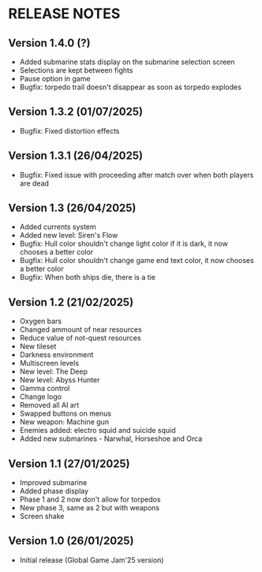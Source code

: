 # RELEASE NOTES

## Version 1.4.0 (?)

- Added submarine stats display on the submarine selection screen
- Selections are kept between fights
- Pause option in game
- Bugfix: torpedo trail doesn't disappear as soon as torpedo explodes

## Version 1.3.2 (01/07/2025)

- Bugfix: Fixed distortion effects

## Version 1.3.1 (26/04/2025)

- Bugfix: Fixed issue with proceeding after match over when both players are dead

## Version 1.3 (26/04/2025)

- Added currents system
- Added new level: Siren's Flow
- Bugfix: Hull color shouldn't change light color if it is dark, it now chooses a better color
- Bugfix: Hull color shouldn't change game end text color, it now chooses a better color
- Bugfix: When both ships die, there is a tie

## Version 1.2 (21/02/2025)

- Oxygen bars
- Changed ammount of near resources
- Reduce value of not-quest resources
- New tileset
- Darkness environment
- Multiscreen levels
- New level: The Deep
- New level: Abyss Hunter
- Gamma control
- Change logo
- Removed all AI art
- Swapped buttons on menus
- New weapon: Machine gun
- Enemies added: electro squid and suicide squid
- Added new submarines - Narwhal, Horseshoe and Orca

## Version 1.1 (27/01/2025)

- Improved submarine
- Added phase display
- Phase 1 and 2 now don't allow for torpedos
- New phase 3, same as 2 but with weapons
- Screen shake

## Version 1.0 (26/01/2025)

- Initial release (Global Game Jam'25 version)
